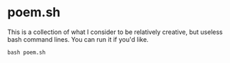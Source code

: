 # poem.sh

This is a collection of what I consider to be relatively creative, but useless bash command lines. You can run it if you'd like.

    bash poem.sh